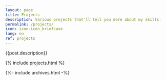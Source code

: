 ```yaml
---
layout: page
title: Projects
description: Various projects that'll tell you more about my skills.
permalink: /projects/
icon: icon-icon_briefcase
lang: en
ref: projects
---
```

<!-- ### Projects title -->
{{post.description}}

<!-- SCHOOL PROJECTS -->
{% include projects.html %}

<!-- ARCHIVES -->
{%- include archives.html -%}


